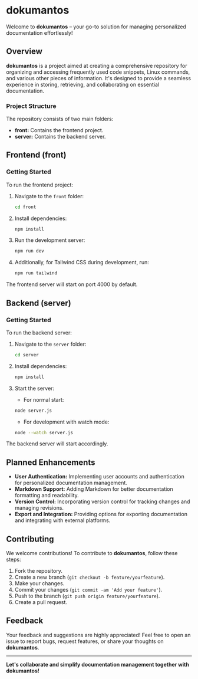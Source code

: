 # dokumantos

Welcome to **dokumantos** – your go-to solution for managing personalized documentation effortlessly!

## Overview

**dokumantos** is a project aimed at creating a comprehensive repository for organizing and accessing frequently used code snippets, Linux commands, and various other pieces of information. It's designed to provide a seamless experience in storing, retrieving, and collaborating on essential documentation.

### Project Structure

The repository consists of two main folders:

- **front:** Contains the frontend project.
- **server:** Contains the backend server.

## Frontend (front)

### Getting Started

To run the frontend project:

1. Navigate to the `front` folder:

   ```bash
   cd front
   ```

2. Install dependencies:

   ```bash
   npm install
   ```

3. Run the development server:

   ```bash
   npm run dev
   ```

4. Additionally, for Tailwind CSS during development, run:
   ```bash
   npm run tailwind
   ```

The frontend server will start on port 4000 by default.

## Backend (server)

### Getting Started

To run the backend server:

1. Navigate to the `server` folder:

   ```bash
   cd server
   ```

2. Install dependencies:

   ```bash
   npm install
   ```

3. Start the server:
   - For normal start:
   ```bash
   node server.js
   ```
   - For development with watch mode:
   ```bash
   node --watch server.js
   ```

The backend server will start accordingly.

## Planned Enhancements

- **User Authentication:** Implementing user accounts and authentication for personalized documentation management.
- **Markdown Support:** Adding Markdown for better documentation formatting and readability.
- **Version Control:** Incorporating version control for tracking changes and managing revisions.
- **Export and Integration:** Providing options for exporting documentation and integrating with external platforms.

## Contributing

We welcome contributions! To contribute to **dokumantos**, follow these steps:

1. Fork the repository.
2. Create a new branch (`git checkout -b feature/yourfeature`).
3. Make your changes.
4. Commit your changes (`git commit -am 'Add your feature'`).
5. Push to the branch (`git push origin feature/yourfeature`).
6. Create a pull request.

## Feedback

Your feedback and suggestions are highly appreciated! Feel free to open an issue to report bugs, request features, or share your thoughts on **dokumantos**.

---

**Let's collaborate and simplify documentation management together with dokumantos!**
